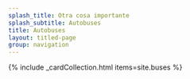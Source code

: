 ```yaml
---
splash_title: Otra cosa importante
splash_subtitle: Autobuses
title: Autobuses
layout: titled-page
group: navigation
---
```

{% include _cardCollection.html items=site.buses %}